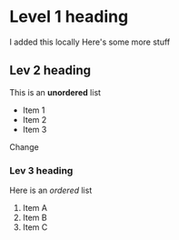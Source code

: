 # Level 1 heading
I added this locally
Here's some more stuff
## Lev 2 heading
This is an **unordered** list
- Item 1
- Item 2
- Item 3

Change
### Lev 3 heading
Here is an *ordered* list
1. Item A
2. Item B
3. Item C
